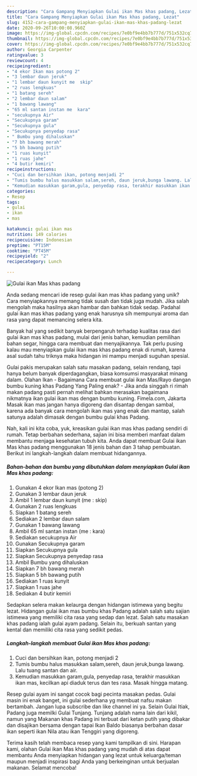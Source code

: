 ```yaml
---
description: "Cara Gampang Menyiapkan Gulai ikan Mas khas padang, Lezat"
title: "Cara Gampang Menyiapkan Gulai ikan Mas khas padang, Lezat"
slug: 4152-cara-gampang-menyiapkan-gulai-ikan-mas-khas-padang-lezat
date: 2020-09-26T10:00:08.960Z
image: https://img-global.cpcdn.com/recipes/7e0bf9e4bb7b777d/751x532cq70/gulai-ikan-mas-khas-padang-foto-resep-utama.jpg
thumbnail: https://img-global.cpcdn.com/recipes/7e0bf9e4bb7b777d/751x532cq70/gulai-ikan-mas-khas-padang-foto-resep-utama.jpg
cover: https://img-global.cpcdn.com/recipes/7e0bf9e4bb7b777d/751x532cq70/gulai-ikan-mas-khas-padang-foto-resep-utama.jpg
author: Georgia Carpenter
ratingvalue: 3
reviewcount: 4
recipeingredient:
- "4 ekor Ikan mas potong 2"
- "3 lembar daun jeruk"
- "1 lembar daun kunyit me  skip"
- "2 ruas lengkuas"
- "1 batang sereh"
- "2 lembar daun salam"
- "1 bawang lawang"
- "65 ml santan instan me  kara"
- "secukupnya Air"
- "Secukupnya garam"
- "Secukupnya gula"
- "Secukupnya penyedap rasa"
- " Bumbu yang dihaluskan"
- "7 bh bawang merah"
- "5 bh bawang putih"
- "1 ruas kunyit"
- "1 ruas jahe"
- "4 butir kemiri"
recipeinstructions:
- "Cuci dan bersihkan ikan, potong menjadi 2"
- "Tumis bumbu halus masukkan salam,sereh, daun jeruk,bunga lawang. Lalu tuang santan dan air."
- "Kemudian masukkan garam,gula, penyedap rasa, terakhir masukkan ikan mas, kecilkan api diaduk terus dan tes rasa. Masak hingga matang."
categories:
- Resep
tags:
- gulai
- ikan
- mas

katakunci: gulai ikan mas 
nutrition: 149 calories
recipecuisine: Indonesian
preptime: "PT15M"
cooktime: "PT45M"
recipeyield: "2"
recipecategory: Lunch

---
```



![Gulai ikan Mas khas padang](https://img-global.cpcdn.com/recipes/7e0bf9e4bb7b777d/751x532cq70/gulai-ikan-mas-khas-padang-foto-resep-utama.jpg)

Anda sedang mencari ide resep gulai ikan mas khas padang yang unik? Cara menyiapkannya memang tidak susah dan tidak juga mudah. Jika salah mengolah maka hasilnya akan hambar dan bahkan tidak sedap. Padahal gulai ikan mas khas padang yang enak harusnya sih mempunyai aroma dan rasa yang dapat memancing selera kita.

Banyak hal yang sedikit banyak berpengaruh terhadap kualitas rasa dari gulai ikan mas khas padang, mulai dari jenis bahan, kemudian pemilihan bahan segar, hingga cara membuat dan menyajikannya. Tak perlu pusing kalau mau menyiapkan gulai ikan mas khas padang enak di rumah, karena asal sudah tahu triknya maka hidangan ini mampu menjadi suguhan spesial.

Gulai pakis merupakan salah satu masakan padang, selain rendang, tapi hanya belum banyak diperdagangkan, biasa komsumsi masyarakat minang dalam. Olahan Ikan - Bagaimana Cara membuat gulai ikan Mas/Rayo dangan bumbu kuning khas Padang Yang Paling enak? - Jika anda singgah ri rimah makan padang pasti pernah melihat bahkan merasakan bagaimana nikmatnya ikan gulai ikan mas dengan bumbu kuning. Fimela.com, Jakarta Masak ikan mas jangan hanya digoreng dan disantap dengan sambal, karena ada banyak cara mengolah ikan mas yang enak dan mantap, salah satunya adalah dimasak dengan bumbu gulai khas Padang.


Nah, kali ini kita coba, yuk, kreasikan gulai ikan mas khas padang sendiri di rumah. Tetap berbahan sederhana, sajian ini bisa memberi manfaat dalam membantu menjaga kesehatan tubuh kita. Anda dapat membuat Gulai ikan Mas khas padang menggunakan 18 jenis bahan dan 3 tahap pembuatan. Berikut ini langkah-langkah dalam membuat hidangannya.

<!--inarticleads1-->

##### Bahan-bahan dan bumbu yang dibutuhkan dalam menyiapkan Gulai ikan Mas khas padang:

1. Gunakan 4 ekor Ikan mas (potong 2)
1. Gunakan 3 lembar daun jeruk
1. Ambil 1 lembar daun kunyit (me : skip)
1. Gunakan 2 ruas lengkuas
1. Siapkan 1 batang sereh
1. Sediakan 2 lembar daun salam
1. Gunakan 1 bawang lawang
1. Ambil 65 ml santan instan (me : kara)
1. Sediakan secukupnya Air
1. Gunakan Secukupnya garam
1. Siapkan Secukupnya gula
1. Siapkan Secukupnya penyedap rasa
1. Ambil  Bumbu yang dihaluskan
1. Siapkan 7 bh bawang merah
1. Siapkan 5 bh bawang putih
1. Sediakan 1 ruas kunyit
1. Siapkan 1 ruas jahe
1. Sediakan 4 butir kemiri


Sedapkan selera makan kelaurga dengan hidangan istimewa yang begitu lezat. Hidangan gulai ikan mas bumbu khas Padang adalah salah satu sajian istimewa yang memiliki cita rasa yang sedap dan lezat. Salah satu masakan khas padang ialah gulai ayam padang. Selain itu, berkuah santan yang kental dan memiliki cita rasa yang sedikit pedas. 

<!--inarticleads2-->

##### Langkah-langkah membuat Gulai ikan Mas khas padang:

1. Cuci dan bersihkan ikan, potong menjadi 2
1. Tumis bumbu halus masukkan salam,sereh, daun jeruk,bunga lawang. Lalu tuang santan dan air.
1. Kemudian masukkan garam,gula, penyedap rasa, terakhir masukkan ikan mas, kecilkan api diaduk terus dan tes rasa. Masak hingga matang.


Resep gulai ayam ini sangat cocok bagi pecinta masakan pedas. Gulai masin ini enak banget, ini gulai sederhana yg membuat nafsu makan bertambah. Jangan lupa subscribe dan like channel ini ya. Selain Gulai Itiak, Padang juga memilki Gulai Tunjang. Tunjang adalah nama lain dari kikil, namun yang Makanan khas Padang ini terbuat dari ketan putih yang dibakar dan disajikan bersama dengan tapai Ikan Baldo biasanya berbahan dasar ikan seperti ikan Nila atau ikan Tenggiri yang digoreng. 

Terima kasih telah membaca resep yang kami tampilkan di sini. Harapan kami, olahan Gulai ikan Mas khas padang yang mudah di atas dapat membantu Anda menyiapkan hidangan yang lezat untuk keluarga/teman maupun menjadi inspirasi bagi Anda yang berkeinginan untuk berjualan makanan. Selamat mencoba!
